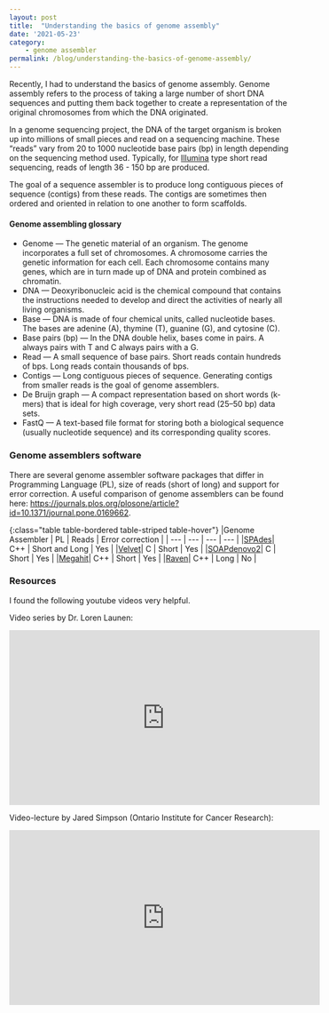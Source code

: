```yaml
---
layout: post
title:  "Understanding the basics of genome assembly"
date: '2021-05-23'
category:
    - genome assembler
permalink: /blog/understanding-the-basics-of-genome-assembly/
---
```


Recently, I had to understand the basics of genome assembly. Genome assembly refers to the process of taking a large
number of short DNA sequences and putting them back together to create a representation of the original chromosomes
from which the DNA originated.

In a genome sequencing project, the DNA of the target organism is broken up into millions of small pieces and read on a
sequencing machine. These “reads” vary from 20 to 1000 nucleotide base pairs (bp) in length depending on the sequencing
method used. Typically, for [Illumina](https://www.illumina.com) type short read sequencing, reads of length 36 - 150 bp are produced.

The goal of a sequence assembler is to produce long contiguous pieces of sequence (contigs) from these reads. The
contigs are sometimes then ordered and oriented in relation to one another to form scaffolds.

#### Genome assembling glossary

* Genome — The genetic material of an organism. The genome incorporates
    a full set of chromosomes. A chromosome carries the genetic information for each cell.
    Each chromosome contains many genes, which are in turn made up of DNA and protein combined as chromatin.
* DNA — Deoxyribonucleic acid is the chemical compound that contains
    the instructions needed to develop and direct the activities of nearly all living organisms.
* Base — DNA is made of four chemical units, called nucleotide bases.
    The bases are adenine (A), thymine (T), guanine (G), and cytosine (C).
* Base pairs (bp) — In the DNA double helix, bases come in pairs.
    A always pairs with T and C always pairs with a G.
* Read — A small sequence of base pairs. Short reads contain hundreds of bps.
    Long reads contain thousands of bps.
* Contigs — Long contiguous pieces of sequence. Generating contigs from smaller reads is the goal of genome assemblers.
* De Bruijn graph — A compact representation based on short words (k-mers) that
is ideal for high coverage, very short read (25–50 bp) data sets.
* FastQ — A text-based file format for storing both a biological sequence (usually nucleotide sequence) and its
corresponding quality scores.

### Genome assemblers software

There are several genome assembler software packages that differ in Programming Language (PL), size of
reads (short of long) and support for error correction. A useful comparison of genome assemblers can
be found here: https://journals.plos.org/plosone/article?id=10.1371/journal.pone.0169662. 

{:class="table table-bordered table-striped table-hover"}
|Genome Assembler | PL | Reads | Error correction |
| --- | --- | --- | --- |
|[SPAdes](https://github.com/ablab/spades)| C++ | Short and Long | Yes |
|[Velvet](https://github.com/dzerbino/velvet)| C | Short | Yes |
|[SOAPdenovo2](https://github.com/aquaskyline/SOAPdenovo2)| C | Short | Yes |
|[Megahit](https://github.com/voutcn/megahit)| C++ | Short | Yes |
|[Raven](https://github.com/lbcb-sci/raven)| C++ | Long | No |

### Resources

I found the following youtube videos very helpful.

Video series by Dr. Loren Launen:

<iframe width="560" height="315" src="https://www.youtube-nocookie.com/embed/dyGuXMyQEy8" title="YouTube video player" frameborder="0" allow="accelerometer; autoplay; clipboard-write; encrypted-media; gyroscope; picture-in-picture" allowfullscreen></iframe>

Video-lecture by Jared Simpson (Ontario Institute for Cancer Research):

<iframe width="560" height="315" src="https://www.youtube-nocookie.com/embed/5wvGapmA5zM" title="YouTube video player" frameborder="0" allow="accelerometer; autoplay; clipboard-write; encrypted-media; gyroscope; picture-in-picture" allowfullscreen></iframe>
